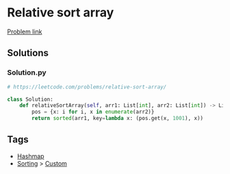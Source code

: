 # Relative sort array

[Problem link](https://leetcode.com/problems/relative-sort-array/)

## Solutions


### Solution.py
```py
# https://leetcode.com/problems/relative-sort-array/

class Solution:
    def relativeSortArray(self, arr1: List[int], arr2: List[int]) -> List[int]:
        pos = {x: i for i, x in enumerate(arr2)}
        return sorted(arr1, key=lambda x: (pos.get(x, 1001), x))
```
## Tags

* [Hashmap](/README.md#Hashmap)
* [Sorting](/README.md#Sorting) > [Custom](/README.md#Sorting-Custom)
